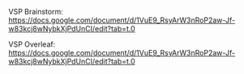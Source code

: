VSP Brainstorm: https://docs.google.com/document/d/1VuE9_RsyArW3nRoP2aw-Jf-w83kcj8wNybkXjPdUnCI/edit?tab=t.0

VSP Overleaf: https://docs.google.com/document/d/1VuE9_RsyArW3nRoP2aw-Jf-w83kcj8wNybkXjPdUnCI/edit?tab=t.0
